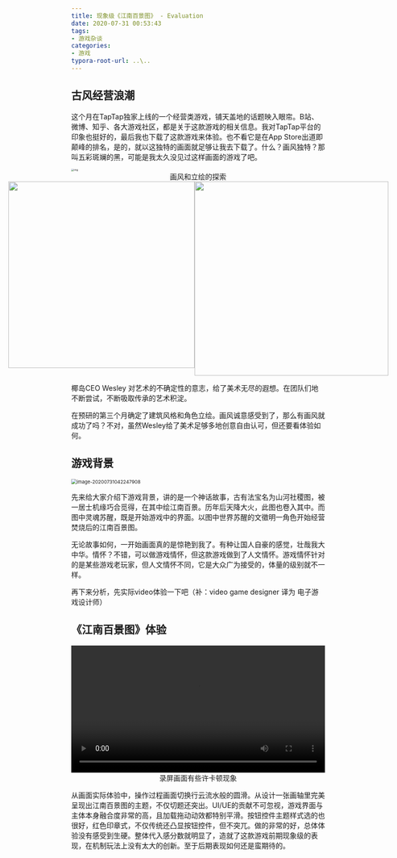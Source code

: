 ```yaml
---
title: 现象级《江南百景图》 - Evaluation
date: 2020-07-31 00:53:43
tags: 
- 游戏杂谈
categories: 
- 游戏
typora-root-url: ..\..
---
```


## 古风经营浪潮

这个月在TapTap独家上线的一个经营类游戏，铺天盖地的话题映入眼帘。B站、微博、知乎、各大游戏社区，都是关于这款游戏的相关信息。我对TapTap平台的印象也挺好的，最后我也下载了这款游戏来体验。也不看它是在App Store出道即颠峰的排名，是的，就以这独特的画面就足够让我去下载了。什么？画风独特？那叫五彩斑斓的黑，可能是我太久没见过这样画面的游戏了吧。

<img src="/images/the-think-of-jnbjt/15746726163950146.jpg" alt="img" style="zoom: 33%;" />



<center>
    画风和立绘的探索
</center>
<div style="display:flex;justify-content: center;">
   <img src="/images/the-think-of-jnbjt/image-20200731023139251.png" style="width:370px"/>
<img src="/images/the-think-of-jnbjt/image-20200731030218071.png" style="width:385px" /> 
</div>


椰岛CEO Wesley 对艺术的不确定性的意志，给了美术无尽的遐想。在团队们地不断尝试，不断吸取传承的艺术积淀。

在预研的第三个月确定了建筑风格和角色立绘。画风诚意感受到了，那么有画风就成功了吗？不对，虽然Wesley给了美术足够多地创意自由认可，但还要看体验如何。

## 游戏背景

<img src="/images/the-think-of-jnbjt/image-20200731042247908.png" alt="image-20200731042247908" style="zoom: 67%;" />

先来给大家介绍下游戏背景，讲的是一个神话故事，古有法宝名为山河社稷图，被一居士机缘巧合觅得，在其中绘江南百景。历年后天降大火，此图也卷入其中。而图中灵魂苏醒，既是开始游戏中的界面。以图中世界苏醒的文徵明一角色开始经营焚烧后的江南百景图。

无论故事如何，一开始画面真的是惊艳到我了。有种让国人自豪的感觉，壮哉我大中华。情怀？不错，可以做游戏情怀，但这款游戏做到了人文情怀。游戏情怀针对的是某些游戏老玩家，但人文情怀不同，它是大众广为接受的，体量的级别就不一样。

再下来分析，先实际video体验一下吧（补：video game designer 译为 电子游戏设计师）

## 《江南百景图》体验

<video controls="true" preload="meta" style="width:100%">
    <source src="/images/the-think-of-jnbjt/jnbjt.mp4" type="video/mp4">
</video>

<center>录屏画面有些许卡顿现象</center>

从画面实际体验中，操作过程画面切换行云流水般的圆滑。从设计一张画轴里完美呈现出江南百景图的主题，不仅切题还突出。UI/UE的贡献不可忽视，游戏界面与主体本身融合度非常的高，且加载拖动动效都特别平滑。按钮控件主题样式选的也很好，红色印章式，不仅传统还凸显按钮控件，但不突兀。做的非常的好，总体体验没有感受到生硬。整体代入感分数就明显了，造就了这款游戏前期现象级的表现，在机制玩法上没有太大的创新。至于后期表现如何还是蛮期待的。


